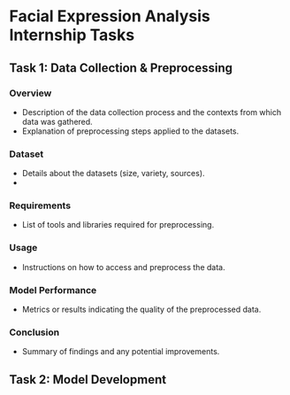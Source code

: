 # Facial Expression Analysis Internship Tasks

## Task 1: Data Collection & Preprocessing
### Overview
- Description of the data collection process and the contexts from which data was gathered.
- Explanation of preprocessing steps applied to the datasets.

### Dataset
- Details about the datasets (size, variety, sources).
- 

### Requirements
- List of tools and libraries required for preprocessing.

### Usage
- Instructions on how to access and preprocess the data.

### Model Performance
- Metrics or results indicating the quality of the preprocessed data.

### Conclusion
- Summary of findings and any potential improvements.

## Task 2: Model Development
